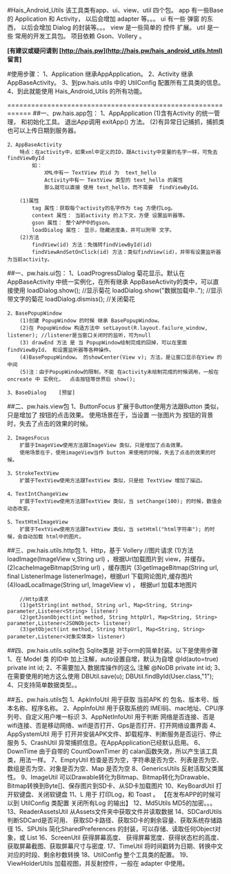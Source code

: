 ﻿#Hais_Android_Utils
	该工具类有app、ui、view、util 四个包。
	app 有一些Base 的 Application 和 Activity， 以后会增加 adapter 等。。。
	ui 有一些 弹窗 的东西， 以后会增加 Dialog 的封装等。。。
	view 是一些简单的 控件 扩展。
	util 是一些 常用的开发工具包。
	项目依赖 Gson、Vollery 。


**[有建议或疑问请到 [http://hais.pw](http://hais.pw/hais_android_utils.html) 留言]**	

#使用步骤：
	1、Application 继承AppApplication。
	2、Activity 继承 AppBaseActivity。
	3、到pw.hais.utils 中的 UtilConfig 配置所有工具类的信息。
	4、到此就能使用 Hais_Android_Utils 的所有功能。

============================================================
##一、pw.hais.app包：
	1、AppApplication
		(1)含有Activity 的统一管理， 和初始化工具。 退出App调用 exitApp() 方法。
		(2)有异常日记捕抓，捕抓类也可以上传日期到服务器。
	
	2、AppBaseActivity
		特点：在activity中，如果xml中定义的ID，跟Activity中变量的名字一样，可免去findViewById
			如：
				XML中有一 TextView 的id 为  text_hello
				Activity中有一 TextView 类型的 text_hello 的属性
				那么就可以直接 使用 text_hello，而不需要  findViewById。

		(1)属性
			tag 属性：获取每个activity的名字作为 tag 方便打Log。
			context 属性： 当前activity 的上下文，方便 设置监听器等。
			gson 属性： 整个APP中的gson。
			loadDialog 属性： 显示，隐藏进度条，并可以附带 文字。
		(2)方法
			findView(id) 方法：免强转findViewById(id)
			findViewAndSetOnClick(id) 方法：类似findView(id)，并带有设置监听器为当前activity。


##一、pw.hais.ui包：
	1、LoadProgressDialog
		菊花显示。默认在 AppBaseActivity 中统一实例化，在所有继承 AppBaseActivity的类中，可以直接使用 
		loadDialog.show(); 	//显示菊花
		loadDialog.show("数据加载中.."); 	//显示带文字的菊花
		loadDialog.dismiss();	//关闭菊花
		
	2、BasePopupWindow
		(1)创建 PopupWindow 的时候 继承 BasePopupWindow。
		(2)在 PopupWindow 构造方法中 setLayout(R.layout.failure_window, listener); //listener是当窗口关闭时的监听，可为null
		(3) drawEnd 方法 是 当 PopupWindow绘制完成的回掉，可以在里面 findViewById， 和设置监听器等各种操作。
		(4)BasePopupWindow。 的showCenter(View v); 方法，是让窗口显示在View 的中间
		(5)注：由于PopupWindow的限制，不能 在activity未绘制完成的时候调用，一般在 oncreate 中 实例化，  点击按钮等世界后 show();

	3、BaseDialog	[预留]
	
##二、pw.hais.view包
	1、ButtonFocus
		扩展于Button使用方法跟Button 类似，只是增加了 按钮的点击效果。
		使用场景在于，当设置 一张图片为 按钮的背景时，失去了点击的效果的时候。
		
	2、ImagesFocus
		扩展于ImageView使用方法跟ImageView 类似，只是增加了点击效果。
		使用场景在于，使用imageView当作 button 来使用的时候，失去了点击的效果的时候。
	
	3、StrokeTextView
		扩展于TextView使用方法跟TextView 类似，只是给 TextView 增加了描边。
		
	4、TextIntChangeView
		扩展于TextView使用方法跟TextView 类似，当 setChange(100); 的时候，数值会动态改变。

	5、TextHtmlImageView
		扩展于TextView使用方法跟TextView 类似，当 setHtml("html字符串"); 的时候，会自动加载 html中的图片。
		
##三、pw.hais.utils.http包
	1、Http，基于 Vollery
		//图片请求
		(1)方法 loadImage(ImageView v,String url) ，根据Url加载图片到 view，并缓存。
		(2)cacheImageBitmap(String url)	，缓存图片
		(3)getImageBitmap(String url, final ListenerImage listenerImage)，根据url 下载网论图片,缓存图片
		(4)loadLocalImage(String url, ImageView v)	，	根据url 加载本地图片
		
		//Http请求
		(1)getString(int method, String url, Map<String, String> parameter,Listener<String> listener)
		(2)getJsonObject(int method, String httpUrl, Map<String, String> parameter,Listener<JSONObject> listener)
		(3)getObject(int method, String httpUrl, Map<String, String> parameter,Listener<对象实体类> listener)
		
##四、pw.hais.utils.sqlite包
	Sqlite类是 对于orm的简单封装。以下是使用步骤
	1、在 Model 类 的ID中 加上注解，auto设置自增，默认为自增
		@Id(auto=true) private int id;
	2、不需要加入  数据库操作的这么 注解
		@NoDB private int id;
	3、在需要使用的地方这么使用
		DBUtil.save(u);
		DBUtil.findById(User.class,"1");
	4、只支持简单数据类型。。
	
##五、pw.hais.utils包
	1、ApkInfoUtil 用于获取 当前APK 的 包名、版本号、版本名称、程序名称。
	2、AppInfoUtil 用于获取系统的 IMEI码、mac地址、CPU序列号、自定义用户唯一标识
	3、AppNetInfoUtil 用于判断  网络是否连接、否是wifi连接、否是移动网络、wifi是否打开、Gps是否打开、打开网络设置界面
	4、AppSystemUtil 用于 打开并安装APK文件、卸载程序、判断服务是否运行、停止服务
	5、CrashUtil 异常捕抓信息。在AppApplication已经默认启用。
	6、DownTime 由于自带的 CountDownTimer 的 calan函数失效，所以产生该工具类，用法一样。
	7、EmptyUtil 检查是否为空，字符串是否为空、列表是否为空、数组是否为空、对象是否为空、Map 是否为空
	8、GenericsUtils 反射活取父类属性。
	9、ImageUtil 可以Drawable转化为Bitmap、Bitmap转化为Drawable、Bitmap转换到Byte[]、保存图片到SD卡、从SD卡加载图片
	10、KeyBoardUtil 打开软键盘、关闭软键盘
	11、L  用于 打印Log，和 Toast 。 【在发布APP的时候可以到 UtilConfig 类配置 关闭所有Log 的输出】
	12、Md5Utils  MD5的加密。。。
	13、ReaderAssetsUtil 从Assets文件夹中获取文件并读取数据
	14、SDCardUtils 判断SDCard是否可用、 获取SD卡路径、获取SD卡的剩余容量、获取系统存储路径
	15、SPUtils 简化SharedPreferences 的封装，可以存储、读取任何Object对象，或 List
	16、ScreenUtil 获得屏幕高度、 获得屏幕宽度、获得状态栏的高度、获取屏幕截图、获取屏幕尺寸与密度.
	17、TimeUtil 将时间戳转为日期、转换中文对应的时段、剩余秒数转换
	18、UtilConfig 整个工具类的配置。
	19、ViewHolderUtils 加载视图，并反射控件，一般在 adapter 中使用。
	
		